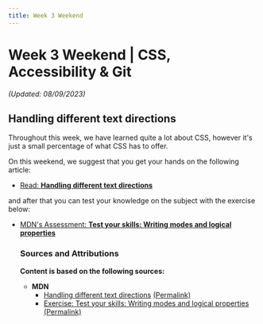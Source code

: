 ```yaml
---
title: Week 3 Weekend
---
```


# Week 3 Weekend | CSS, Accessibility & Git

 _(Updated: 08/09/2023)_

  ## Handling different text directions

  Throughout this week, we have learned quite a lot about CSS, however it's just a small percentage of what CSS has to offer.

  On this weekend, we suggest that you get your hands on the following article:

  - [Read: **Handling different text directions**](resources/css_building_blocks/handling_different_text_directions/README.md)

  and after that you can test your knowledge on the subject with the exercise below:

  - [MDN's Assessment: **Test your skills: Writing modes and logical properties**](exercises/writing_modes_tasks/README.md)

    ### Sources and Attributions

    **Content is based on the following sources:**

    - **MDN**
      - [Handling different text directions](https://developer.mozilla.org/en-US/docs/Learn/CSS/Building_blocks/Handling_different_text_directions) [(Permalink)](https://github.com/mdn/content/tree/f22e72998f4e8f48b18ef358521bfc9ad1ae9446/files/en-us/learn/css/building_blocks/handling_different_text_directions)
      - [Exercise: Test your skills: Writing modes and logical properties](https://developer.mozilla.org/en-US/docs/Learn/CSS/Building_blocks/Writing_Modes_Tasks) [(Permalink)](https://github.com/mdn/content/blob/f22e72998f4e8f48b18ef358521bfc9ad1ae9446/files/en-us/learn/css/building_blocks/writing_modes_tasks/index.md)